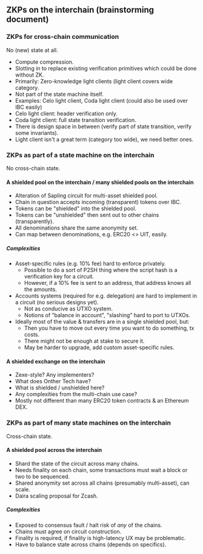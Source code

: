 ## ZKPs on the interchain (brainstorming document)

### ZKPs for cross-chain communication

No (new) state at all.

- Compute compression.
- Slotting in to replace existing verification primitives which could be done without ZK.
- Primarily: Zero-knowledge light clients (light client covers wide category.
- Not part of the state machine itself.
- Examples: Celo light client, Coda light client (could also be used over IBC easily)
- Celo light client: header verification only.
- Coda light client: full state transition verification.
- There is design space in between (verify part of state transition, verify some invariants).
- Light client isn't a great term (category too wide), we need better ones.

### ZKPs as part of a state machine on the interchain

No cross-chain state.

#### A shielded pool on the interchain / many shielded pools on the interchain

- Alteration of Sapling circuit for multi-asset shielded pool.
- Chain in question accepts incoming (transparent) tokens over IBC.
- Tokens can be "shielded" into the shielded pool.
- Tokens can be "unshielded" then sent out to other chains (transparently).
- All denominations share the same anonymity set.
- Can map between denominations, e.g. ERC20 <> UIT, easily.

##### Complexities

- Asset-specific rules (e.g. 10% fee) hard to enforce privately.
  - Possible to do a sort of P2SH thing where the script hash is a verification key for a circuit.
  - However, if a 10% fee is sent to an address, that address knows all the amounts.
- Accounts systems (required for e.g. delegation) are hard to implement in a circuit (no serious designs yet).
  - Not as conducive as UTXO system.
  - Notions of "balance in account", "slashing" hard to port to UTXOs.
- Ideally most of the value & transfers are in a single shielded pool, but:
  - Then you have to move out every time you want to do something, tx costs.
  - There might not be enough at stake to secure it.
  - May be harder to upgrade, add custom asset-specific rules.

#### A shielded exchange on the interchain

- Zexe-style? Any implementers?
- What does Onther Tech have?
- What is shielded / unshielded here?
- Any complexities from the multi-chain use case?
- Mostly not different than many ERC20 token contracts & an Ethereum DEX.

### ZKPs as part of many state machines on the interchain

Cross-chain state.

#### A shielded pool across the interchain

- Shard the state of the circuit across many chains.
- Needs finality on each chain, some transactions must wait a block or two to be sequenced.
- Shared anonymity set across all chains (presumably multi-asset), can scale.
- Daira scaling proposal for Zcash.

##### Complexities

- Exposed to consensus fault / halt risk of _any_ of the chains.
- Chains must agree on circuit construction.
- Finality is required, if finality is high-latency UX may be problematic.
- Have to balance state across chains (depends on specifics).
